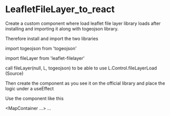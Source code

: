 # LeafletFileLayer_to_react


Create a custom component where load leaflet file layer library loads after installing and importing it along with togeojson library.

Therefore install and import the two libraries

import togeojson from 'togeojson'

import fileLayer from 'leaflet-filelayer'


call fileLayer(null, L, togeojson) to be able to use L.Control.fileLayerLoad (Source)

Then create the component as you see it on the official library and place the logic under a useEffect


Use the component like this

 <MapContainer ...>
    ...
    <LeafletFileLayer />
 </MapContainer>
